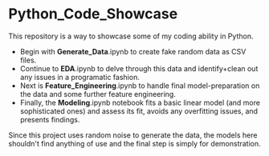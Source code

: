 # Python_Code_Showcase

This repository is a way to showcase some of my coding ability in Python.

* Begin with **Generate_Data**.ipynb to create fake random data as CSV files.
* Continue to **EDA**.ipynb to delve through this data and identify+clean out any issues in a programatic fashion.
* Next is **Feature_Engineering**.ipynb to handle final model-preparation on the data and some further feature engineering.
* Finally, the **Modeling**.ipynb notebook fits a basic linear model (and more sophisticated ones) and assess its fit, avoids any overfitting issues, and presents findings.

Since this project uses random noise to generate the data, the models here shouldn't find anything of use and the final step is simply for demonstration.
